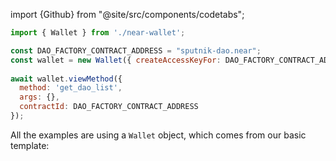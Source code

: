import {Github} from "@site/src/components/codetabs";

```js
import { Wallet } from './near-wallet';

const DAO_FACTORY_CONTRACT_ADDRESS = "sputnik-dao.near";
const wallet = new Wallet({ createAccessKeyFor: DAO_FACTORY_CONTRACT_ADDRESS });
 
await wallet.viewMethod({
  method: 'get_dao_list',
  args: {},
  contractId: DAO_FACTORY_CONTRACT_ADDRESS
});
```

All the examples are using a `Wallet` object, which comes from our basic template:

<Github fname="near-wallet.js"
  url="https://github.com/near-examples/hello-near-js/blob/master/frontend/near-wallet.js"
  start="20" end="27" />